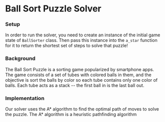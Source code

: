 # Ball Sort Puzzle Solver

### Setup

In order to run the solver, you need to create an instance of the initial game state of `BallSorter` class. Then pass this instance into the `a_star` function for it to return the shortest set of steps to solve that puzzle!

### Background

The Ball Sort Puzzle is a sorting game popularized by smartphone apps. The game consists of a set of tubes with colored balls in them, and the objective is sort the balls by color so each tube contains only one color of balls. Each tube acts as a stack -- the first ball in is the last ball out.

### Implementation

Our solver uses the A* algorithm to find the optimal path of moves to solve the puzzle. The A* algorithm is a heuristic pathfinding algorithm
